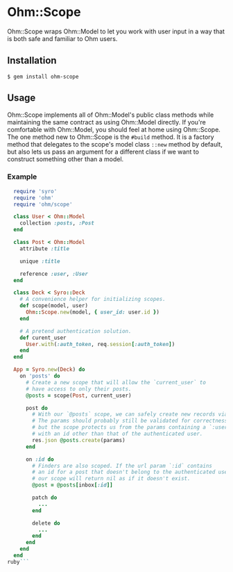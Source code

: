 # Ohm::Scope

Ohm::Scope wraps Ohm::Model to let you work with user
input in a way that is both safe and familiar to Ohm users.

## Installation

`$ gem install ohm-scope`

## Usage

Ohm::Scope implements all of Ohm::Model's public class methods while maintaining
the same contract as using Ohm::Model directly. If you're comfortable with Ohm::Model,
you should feel at home using Ohm::Scope. The one method new to Ohm::Scope
is the `#build` method. It is a factory method that delegates
to the scope's model class `::new` method by default, but also lets us
pass an argument for a different class if we want to construct something other
than a model.

### Example

```ruby
  require 'syro'
  require 'ohm'
  require 'ohm/scope'

  class User < Ohm::Model
    collection :posts, :Post
  end

  class Post < Ohm::Model
    attribute :title

    unique :title

    reference :user, :User
  end

  class Deck < Syro::Deck
    # A convenience helper for initializing scopes.
    def scope(model, user)
      Ohm::Scope.new(model, { user_id: user.id })
    end

    # A pretend authentication solution.
    def curent_user
      User.with(:auth_token, req.session[:auth_token])
    end
  end

  App = Syro.new(Deck) do
    on 'posts' do
      # Create a new scope that will allow the `current_user` to
      # have access to only their posts.
      @posts = scope(Post, current_user)

      post do
        # With our `@posts` scope, we can safely create new records via request params.
        # The params should probably still be validated for correctness,
        # but the scope protects us from the params containing a `:user_id` field
        # with an id other than that of the authenticated user.
        res.json @posts.create(params)
      end

      on :id do
        # Finders are also scoped. If the url param `:id` contains
        # an id for a post that doesn't belong to the authenticated user,
        # our scope will return nil as if it doesn't exist.
        @post = @posts[inbox[:id]]

        patch do
          ...
        end

        delete do
          ...
        end
      end
    end
  end
ruby```
